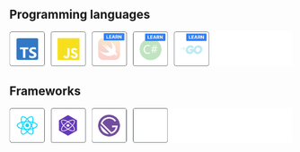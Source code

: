 ## Programming languages
![Dmitriy Khanin > Tech Skills > Languages](https://raw.githubusercontent.com/khanindev/khanindev/main/languages.png)
## Frameworks
![Dmitriy Khanin > Tech Skills > Framtworks](https://raw.githubusercontent.com/khanindev/khanindev/main/frameworks.png)
